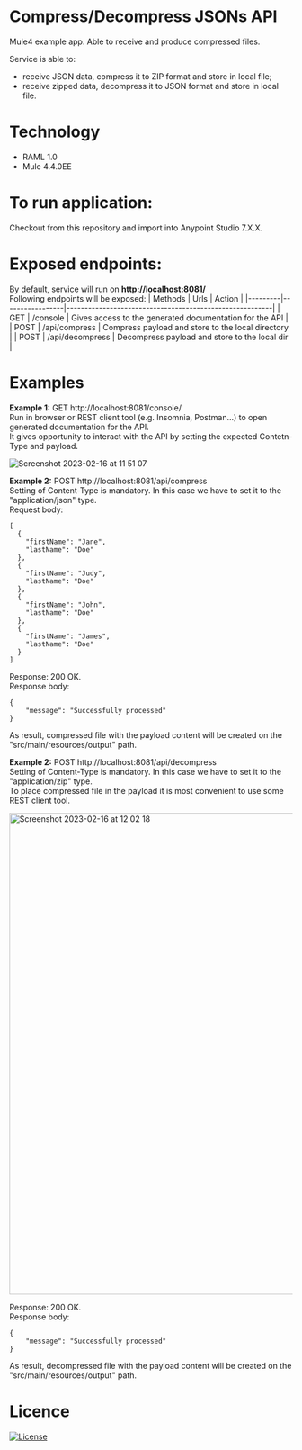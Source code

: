 # Compress/Decompress JSONs API
Mule4 example app. Able to receive and produce compressed files.

Service is able to:
- receive JSON data, compress it to ZIP format and store in local file;
- receive zipped data, decompress it to JSON format and store in local file.

# Technology
- RAML 1.0
- Mule 4.4.0EE

# To run application: 
Checkout from this repository and import into Anypoint Studio 7.X.X.

# Exposed endpoints:
By default, service will run on **http://localhost:8081/** </br>
Following endpoints will be exposed:
| Methods | Urls            | Action                                                  |
|---------|-----------------|---------------------------------------------------------|
| GET     | /console        | Gives access to the generated documentation for the API |
| POST    | /api/compress   | Compress payload and store to the local directory       |
| POST    | /api/decompress | Decompress payload and store to the local dir           |

# Examples
**Example 1:** GET http://localhost:8081/console/ </br>
Run in browser or REST client tool (e.g. Insomnia, Postman...) to open generated documentation for the API. </br>
It gives opportunity to interact with the API by setting the expected Contetn-Type and payload. </br>

![Screenshot 2023-02-16 at 11 51 07](https://user-images.githubusercontent.com/82412662/219344995-4ad77936-1ae7-4d62-b8a4-6dace286826f.png)

**Example 2:** POST http://localhost:8081/api/compress </br>
Setting of Content-Type is mandatory. In this case we have to set it to the "application/json" type. </br>
Request body:
```
[
  {
    "firstName": "Jane",
    "lastName": "Doe"
  },
  {
    "firstName": "Judy",
    "lastName": "Doe"
  },
  {
    "firstName": "John",
    "lastName": "Doe"
  },
  {
    "firstName": "James",
    "lastName": "Doe"
  }
]
```
Response: 200 OK. <br/>
Response body:
```
{
    "message": "Successfully processed"
}
```
As result, compressed file with the payload content will be created on the "src/main/resources/output" path. </br>

**Example 2:** POST http://localhost:8081/api/decompress </br>
Setting of Content-Type is mandatory. In this case we have to set it to the "application/zip" type. </br>
To place compressed file in the payload it is most convenient to use some REST client tool. </br> 

<img width="856" alt="Screenshot 2023-02-16 at 12 02 18" src="https://user-images.githubusercontent.com/82412662/219347558-c5b7e34f-1056-446e-9a31-7885788b5386.png">

Response: 200 OK. <br/>
Response body:
```
{
    "message": "Successfully processed"
}
```
As result, decompressed file with the payload content will be created on the "src/main/resources/output" path. </br>

# Licence
[![License](https://img.shields.io/badge/License-Apache_2.0-blue.svg)](https://opensource.org/licenses/Apache-2.0)
